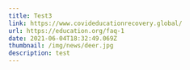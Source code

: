 ```yaml
---
title: Test3
link: https://www.covideducationrecovery.global/
url: https://education.org/faq-1
date: 2021-06-04T18:32:49.069Z
thumbnail: /img/news/deer.jpg
description: test
---
```

